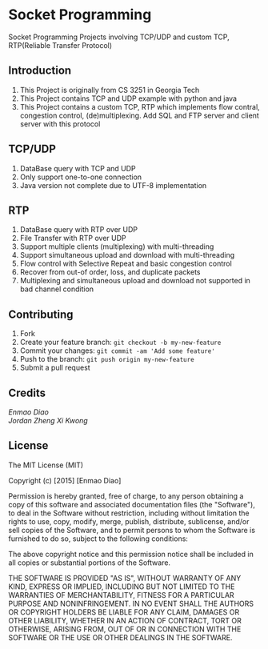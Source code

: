 # Socket Programming

Socket Programming Projects involving TCP/UDP and custom TCP, RTP(Reliable Transfer Protocol)

## Introduction

1. This Project is originally from CS 3251 in Georgia Tech
2. This Project contains TCP and UDP example with python and java
3. This Project contains a custom TCP, RTP which implements flow contral, congestion control, (de)multiplexing. Add SQL and FTP server and client server with this protocol


## TCP/UDP
1. DataBase query with TCP and UDP
2. Only support one-to-one connection
2. Java version not complete due to UTF-8 implementation


## RTP
1. DataBase query with RTP over UDP
2. File Transfer with RTP over UDP
3. Support multiple clients (multiplexing) with multi-threading
4. Support simultaneous upload and download with multi-threading
5. Flow control with Selective Repeat and basic congestion control
6. Recover from out-of order, loss, and duplicate packets
7. Multiplexing and simultaneous upload and download not supported in bad channel condition


## Contributing

1. Fork
2. Create your feature branch: `git checkout -b my-new-feature`
3. Commit your changes: `git commit -am 'Add some feature'`
4. Push to the branch: `git push origin my-new-feature`
5. Submit a pull request




## Credits

*Enmao Diao  
Jordan Zheng Xi Kwong*

## License
The MIT License (MIT)

Copyright (c) [2015] [Enmao Diao]

Permission is hereby granted, free of charge, to any person obtaining a copy of this software and associated documentation files (the "Software"), to deal in the Software without restriction, including without limitation the rights to use, copy, modify, merge, publish, distribute, sublicense, and/or sell copies of the Software, and to permit persons to whom the Software is furnished to do so, subject to the following conditions:

The above copyright notice and this permission notice shall be included in all copies or substantial portions of the Software.

THE SOFTWARE IS PROVIDED "AS IS", WITHOUT WARRANTY OF ANY KIND, EXPRESS OR IMPLIED, INCLUDING BUT NOT LIMITED TO THE WARRANTIES OF MERCHANTABILITY, FITNESS FOR A PARTICULAR PURPOSE AND NONINFRINGEMENT. IN NO EVENT SHALL THE AUTHORS OR COPYRIGHT HOLDERS BE LIABLE FOR ANY CLAIM, DAMAGES OR OTHER LIABILITY, WHETHER IN AN ACTION OF CONTRACT, TORT OR OTHERWISE, ARISING FROM, OUT OF OR IN CONNECTION WITH THE SOFTWARE OR THE USE OR OTHER DEALINGS IN THE SOFTWARE.
